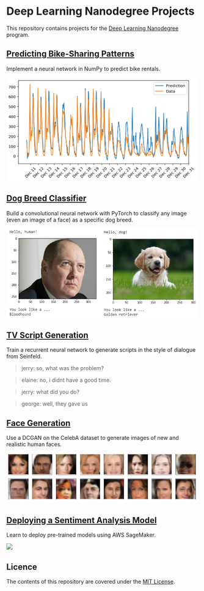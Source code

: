# Deep Learning Nanodegree Projects
This repository contains projects for the [Deep Learning Nanodegree](https://www.udacity.com/course/deep-learning-nanodegree--nd101) program.

## [Predicting Bike-Sharing Patterns](https://github.com/RoumaissaaMadoui/Deep-Learning-Nanodegree-Projects/tree/master/project-bikesharing)
Implement a neural network in NumPy to predict bike rentals.

![predictions](./results/project1_result.png)

## [Dog Breed Classifier](https://github.com/RoumaissaaMadoui/Deep-Learning-Nanodegree-Projects/tree/master/project-dog-classification)
Build a convolutional neural network with PyTorch to classify any image (even an image of a face) as a specific dog breed.

![dog_breed_app](./results/project2_result.png)

## [TV Script Generation](https://github.com/RoumaissaaMadoui/Deep-Learning-Nanodegree-Projects/tree/master/project-tv-script-generation)
Train a recurrent neural network to generate scripts in the style of dialogue from Seinfeld.

> jerry: so, what was the problem?

> elaine: no, i didnt have a good time.

> jerry: what did you do?

> george: well, they gave us

## [Face Generation](https://github.com/RoumaissaaMadoui/Deep-Learning-Nanodegree-Projects/tree/master/project-face-generation)
Use a DCGAN on the CelebA dataset to generate images of new and realistic human faces.

![generated_faces](./results/project4_result.png)

## [Deploying a Sentiment Analysis Model](https://github.com/RoumaissaaMadoui/Deep-Learning-Nanodegree-Projects/tree/master/deploying-a-sentiment-analysis-model)
Learn to deploy pre-trained models using AWS SageMaker.

[![](https://img.youtube.com/vi/H6pPrEhW_3w/0.jpg)](https://www.youtube.com/watch?v=H6pPrEhW_3w)

## Licence

The contents of this repository are covered under the [MIT License](https://github.com/RoumaissaaMadoui/Deep-Learning-Nanodegree-Projects/blob/master/LICENSE).



